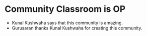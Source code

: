# Community Classroom is OP

- Kunal Kushwaha says that this community is amazing.
- Gurusaran thanks Kunal Kushwaha for creating this community.


